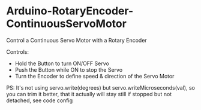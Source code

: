 # Arduino-RotaryEncoder-ContinuousServoMotor
Control a Continuous Servo Motor with a Rotary Encoder

Controls:
 - Hold the Button to turn ON/OFF Servo
 - Push the Button while ON to stop the Servo 
 - Turn the Encoder to define speed & direction of the Servo Motor


PS: It's not using servo.write(degrees) but servo.writeMicroseconds(val), so you can trim it better, that it actually will stay still if stopped but not detached, see code config

